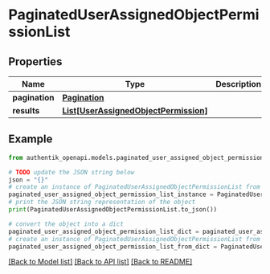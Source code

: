 # PaginatedUserAssignedObjectPermissionList


## Properties

Name | Type | Description | Notes
------------ | ------------- | ------------- | -------------
**pagination** | [**Pagination**](Pagination.md) |  | 
**results** | [**List[UserAssignedObjectPermission]**](UserAssignedObjectPermission.md) |  | 

## Example

```python
from authentik_openapi.models.paginated_user_assigned_object_permission_list import PaginatedUserAssignedObjectPermissionList

# TODO update the JSON string below
json = "{}"
# create an instance of PaginatedUserAssignedObjectPermissionList from a JSON string
paginated_user_assigned_object_permission_list_instance = PaginatedUserAssignedObjectPermissionList.from_json(json)
# print the JSON string representation of the object
print(PaginatedUserAssignedObjectPermissionList.to_json())

# convert the object into a dict
paginated_user_assigned_object_permission_list_dict = paginated_user_assigned_object_permission_list_instance.to_dict()
# create an instance of PaginatedUserAssignedObjectPermissionList from a dict
paginated_user_assigned_object_permission_list_from_dict = PaginatedUserAssignedObjectPermissionList.from_dict(paginated_user_assigned_object_permission_list_dict)
```
[[Back to Model list]](../README.md#documentation-for-models) [[Back to API list]](../README.md#documentation-for-api-endpoints) [[Back to README]](../README.md)


